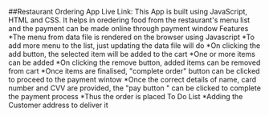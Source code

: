 ##Restaurant Ordering App
Live Link:
This App is built using JavaScript, HTML and CSS. It helps in oredering food from the restaurant's menu list and the payment can be made online through payment window
Features
*The menu from data file is rendered on the browser using Javascript
*To add more menu to the list, just updating the data file will do
*On clicking the add button, the selected item will be added to the cart
*One or more items can be added
*On clicking the remove button, added items can be removed from cart
*Once items are finalised, "complete order" button can be clicked to proceed to the payment wintow
*Once the correct details of name, card number and CVV are provided, the "pay button " can be clicked to complete the payment process
*Thus the order is placed
To Do List
*Adding the Customer address to deliver it
